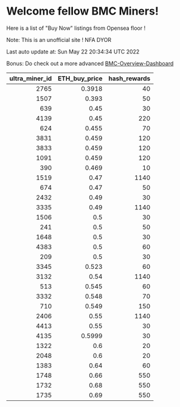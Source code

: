 # Welcome fellow BMC Miners!
Here is a list of "Buy Now" listings from Opensea floor !

Note: This is an unofficial site ! NFA DYOR

Last auto update at: Sun May 22 20:34:34 UTC 2022

Bonus: Do check out a more advanced [BMC-Overview-Dashboard](https://dune.com/defifunk/BMC-Overview-Dashboard)


|   ultra_miner_id |   ETH_buy_price |   hash_rewards |
|-----------------:|----------------:|---------------:|
|             2765 |          0.3918 |             40 |
|             1507 |          0.393  |             50 |
|              639 |          0.45   |             30 |
|             4139 |          0.45   |            220 |
|              624 |          0.455  |             70 |
|             3831 |          0.459  |            120 |
|             3833 |          0.459  |            120 |
|             1091 |          0.459  |            120 |
|              390 |          0.469  |             10 |
|             1519 |          0.47   |           1140 |
|              674 |          0.47   |             50 |
|             2432 |          0.49   |             30 |
|             3335 |          0.49   |           1140 |
|             1506 |          0.5    |             30 |
|              241 |          0.5    |             50 |
|             1648 |          0.5    |             30 |
|             4383 |          0.5    |             60 |
|              209 |          0.5    |             30 |
|             3345 |          0.523  |             60 |
|             3132 |          0.54   |           1140 |
|              513 |          0.545  |             60 |
|             3332 |          0.548  |             70 |
|              710 |          0.549  |            150 |
|             2406 |          0.55   |           1140 |
|             4413 |          0.55   |             30 |
|             4135 |          0.5999 |             30 |
|             1322 |          0.6    |             20 |
|             2048 |          0.6    |             20 |
|             1383 |          0.64   |             60 |
|             1748 |          0.66   |            550 |
|             1732 |          0.68   |            550 |
|             1735 |          0.69   |            550 |